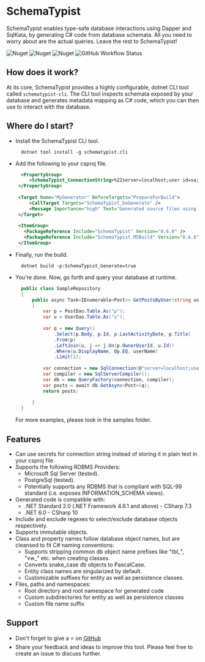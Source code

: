 ﻿# SchemaTypist

SchemaTypist enables type-safe database interactions using Dapper and SqlKata, by generating C# code from database schemata.  All you need to worry about are the actual queries.  Leave the rest to SchemaTypist!

![Nuget](https://img.shields.io/nuget/v/SchemaTypist?color=blue&label=SchemaTypist&logo=Nuget&style=plastic)
![Nuget](https://img.shields.io/nuget/v/SchemaTypist.Cli?color=blue&label=SchemaTypist.Cli&logo=Nuget&style=plastic)
![Nuget](https://img.shields.io/nuget/v/SchemaTypist.MSBuild?color=blue&label=SchemaTypist.MSBuild&logo=Nuget&style=plastic)
![GitHub Workflow Status](https://img.shields.io/github/workflow/status/niyama-scribe/SchemaTypist/Build%20&%20Test?style=plastic)


## How does it work?

At its core, SchemaTypist provides a highly configurable, dotnet CLI tool called `schematypist-cli`.  The CLI tool inspects schemata exposed by your database and generates metadata mapping as C# code, which you can then use to interact with the database.

## Where do I start?

 - Install the SchemaTypist CLI tool.
   ```commandline 
     dotnet tool install -g schematypist.cli 
   ```
 - Add the following to your csproj file.
   ```xml
     <PropertyGroup>
		<SchemaTypist_ConnectionString>%22server=localhost;user id=sa;password=N3v3r!nPr0d;Database=StackOverflow%22</SchemaTypist_ConnectionString>
	</PropertyGroup>
	
	<Target Name="MyGenerator" BeforeTargets="PrepareForBuild">
		<CallTarget Targets="SchemaTypist_DoGenerate" />
		<Message Importance="high" Text="Generated source files using SchemaTypist" />
	</Target>
	
	<ItemGroup>
	  <PackageReference Include="SchemaTypist" Version="0.6.6" />
	  <PackageReference Include="SchemaTypist.MSBuild" Version="0.6.6" />
	</ItemGroup>
   ```
 - Finally, run the build.
   ```commandline
     dotnet build -p:SchemaTypist_Generate=true 
   ```
 - You're done.  Now, go forth and query your database at runtime.
   ```csharp
     public class SampleRepository
     {
         public async Task<IEnumerable<Post>> GetPostsByUser(string userName)
         {
             var p = PostDao.Table.As("p");
             var u = UserDao.Table.As("u");
     
             var q = new Query()
                 .Select(p.Body, p.Id, p.LastActivityDate, p.Title)
                 .From(p)
                 .LeftJoin(u, j => j.On(p.OwnerUserId, u.Id))
                 .Where(u.DisplayName, Op.EQ, userName)
                 .Limit(1);
             
             var connection = new SqlConnection(@"server=localhost;user id=sa;password= N3v3r!nPr0d;initial catalog=StackOverflow");
             var compiler = new SqlServerCompiler();
             var db = new QueryFactory(connection, compiler);
             var posts = await db.GetAsync<Post>(q);
             return posts;
     
         }
     }
   ```

   For more examples, please look in the samples folder.

## Features
 - Can use secrets for connection string instead of storing it in plain text in your csproj file.
 - Supports the following RDBMS Providers:
   *  Microsoft Sql Server (tested).
   *  PostgreSql (tested).
   *  Potentially supports any RDBMS that is compliant with SQL-99 standard (i.e. exposes INFORMATION_SCHEMA views).
 - Generated code is compatible with:
   *  .NET Standard 2.0 (.NET Framework 4.6.1 and above) - CSharp 7.3
   *  .NET 6.0 - CSharp 10
 - Include and exclude regexes to select/exclude database objects respectively.
 - Supports immutable objects.
 - Class and property names follow database object names, but are cleansed to fit C# naming conventions:
   * Supports stripping common db object name prefixes like "tbl_", "vw_" etc. when creating classes.
   * Converts snake_case db objects to PascalCase.
   * Entity class names are singularized by default.
   * Customizable suffixes for entity as well as persistence classes.
 - Files, paths and namespaces:
   * Root directory and root namespace for generated code
   * Custom subdirectories  for entity as well as persistence classes
   * Custom file name suffix
  

## Support
- Don't forget to give a ⭐ on [GitHub](https://github.com/niyama-scribe/SchemaTypist)
- Share your feedback and ideas to improve this tool.  Please feel free to create an issue to discuss further.